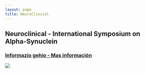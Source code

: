 ```yaml
---
layout: page
title: NeuroClinical
---
```


## Neuroclinical - International Symposium on Alpha-Synuclein

### [Informazio gehio - Mas información](https://isas2018.tk/index_en.html)

![](https://isas2018.tk/img/grupo.jpeg)
